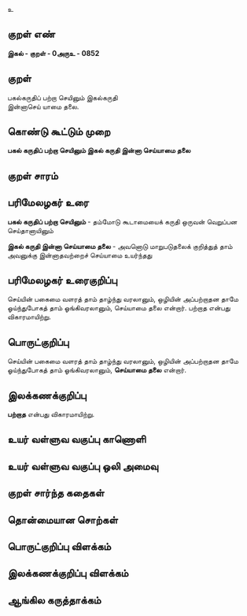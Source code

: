 உ

## குறள் எண் 

**இகல் - குறள் - 0அருஉ - 0852**

## குறள் 

பகல்கருதிப் பற்றா செயினும் இகல்கருதி  
இன்னாசெய் யாமை தலை.

## கொண்டு கூட்டும் முறை

**பகல் கருதிப் பற்றா செயினும் இகல் கருதி இன்னா செய்யாமை தலை**

## குறள் சாரம் 


## பரிமேலழகர் உரை

**பகல் கருதிப் பற்றா செயினும்** - தம்மோடு கூடாமையைக் கருதி ஒருவன் வெறுப்பன செய்தானாயினும் 

**இகல் கருதி இன்னா செய்யாமை தலை** - அவனொடு மாறுபடுதலைக் குறித்துத் தாம் அவனுக்கு இன்னாதவற்றைச் செய்யாமை உயர்ந்தது

## பரிமேலழகர் உரைகுறிப்பு   

செய்யின் பகைமை வளரத் தாம் தாழ்ந்து வரலானும், ஒழியின் அப்பற்றாதன தாமே ஓய்ந்துபோகத் தாம் ஓங்கிவரலானும், செய்யாமை தலை என்றார். பற்றாத என்பது விகாரமாயிற்று.

## பொருட்குறிப்பு 

செய்யின் பகைமை வளரத் தாம் தாழ்ந்து வரலானும், ஒழியின் அப்பற்றாதன தாமே ஓய்ந்துபோகத் தாம் ஓங்கிவரலானும், **செய்யாமை தலை** என்றார். 

## இலக்கணக்குறிப்பு  

**பற்றாத** என்பது விகாரமாயிற்று.

## உயர் வள்ளுவ வகுப்பு காணொளி


## உயர் வள்ளுவ வகுப்பு ஒலி அமைவு 

 
## குறள் சார்ந்த கதைகள் 


## தொன்மையான சொற்கள்


## பொருட்குறிப்பு விளக்கம்


## இலக்கணக்குறிப்பு விளக்கம்


## ஆங்கில கருத்தாக்கம் 


